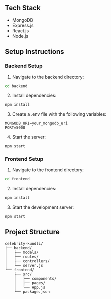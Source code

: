 
## Tech Stack
- MongoDB
- Express.js
- React.js
- Node.js

## Setup Instructions

### Backend Setup
1. Navigate to the backend directory:
```bash
cd backend
```

2. Install dependencies:
```bash
npm install
```

3. Create a .env file with the following variables:
```
MONGODB_URI=your_mongodb_uri
PORT=5000
```

4. Start the server:
```bash
npm start
```

### Frontend Setup
1. Navigate to the frontend directory:
```bash
cd frontend
```

2. Install dependencies:
```bash
npm install
```

3. Start the development server:
```bash
npm start
```

## Project Structure
```
celebrity-kundli/
├── backend/
│   ├── models/
│   ├── routes/
│   ├── controllers/
│   └── server.js
└── frontend/
    ├── src/
    │   ├── components/
    │   ├── pages/
    │   └── App.js
    └── package.json
``` 
